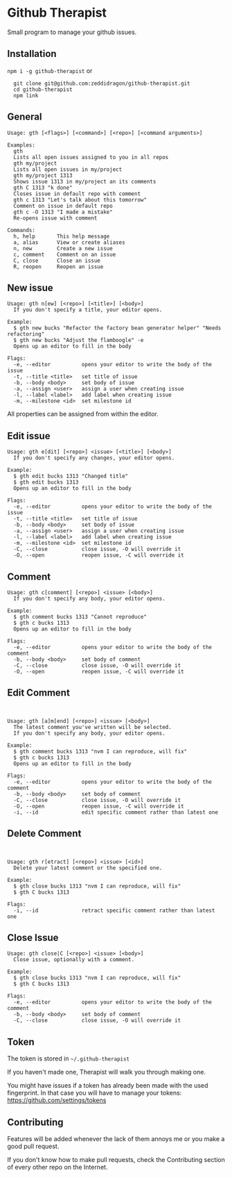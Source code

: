 Github Therapist
================

Small program to manage your github issues.

## Installation
`npm i -g github-therapist`
or
```
  git clone git@github.com:zeddidragon/github-therapist.git
  cd github-therapist
  npm link
```

## General

```
Usage: gth [<flags>] [<command>] [<repo>] [<command arguments>]

Examples:
  gth
  Lists all open issues assigned to you in all repos
  gth my/project
  Lists all open issues in my/project
  gth my/project 1313
  Shows issue 1313 in my/project an its comments
  gth C 1313 "k done"
  Closes issue in default repo with comment
  gth c 1313 "Let's talk about this tomorrow"
  Comment on issue in default repo
  gth c -O 1313 "I made a mistake"
  Re-opens issue with comment

Commands:
  h, help       This help message
  a, alias      View or create aliases
  n, new        Create a new issue
  c, comment    Comment on an issue
  C, close      Close an issue
  R, reopen     Reopen an issue
```

## New issue
```
Usage: gth n[ew] [<repo>] [<title>] [<body>]
  If you don't specify a title, your editor opens.

Example:
  $ gth new bucks "Refactor the factory bean generator helper" "Needs refactoring"
  $ gth new bucks "Adjust the flamboogle" -e
  Opens up an editor to fill in the body

Flags:
  -e, --editor          opens your editor to write the body of the issue
  -t, --title <title>   set title of issue
  -b, --body <body>     set body of issue
  -a, --assign <user>   assign a user when creating issue
  -l, --label <label>   add label when creating issue
  -m, --milestone <id>  set milestone id
```
All properties can be assigned from within the editor.

## Edit issue
```
Usage: gth e[dit] [<repo>] <issue> [<title>] [<body>]
  If you don't specify any changes, your editor opens.

Example:
  $ gth edit bucks 1313 "Changed title"
  $ gth edit bucks 1313
  Opens up an editor to fill in the body

Flags:
  -e, --editor          opens your editor to write the body of the issue
  -t, --title <title>   set title of issue
  -b, --body <body>     set body of issue
  -a, --assign <user>   assign a user when creating issue
  -l, --label <label>   add label when creating issue
  -m, --milestone <id>  set milestone id
  -C, --close           close issue, -O will override it
  -O, --open            reopen issue, -C will override it
```

## Comment
```
Usage: gth c[comment] [<repo>] <issue> [<body>]
  If you don't specify any body, your editor opens.

Example:
  $ gth comment bucks 1313 "Cannot reproduce"
  $ gth c bucks 1313
  Opens up an editor to fill in the body

Flags:
  -e, --editor          opens your editor to write the body of the comment
  -b, --body <body>     set body of comment
  -C, --close           close issue, -O will override it
  -O, --open            reopen issue, -C will override it
```

## Edit Comment
```


Usage: gth [a]m[end] [<repo>] <issue> [<body>]
  The latest comment you've written will be selected.
  If you don't specify any body, your editor opens.

Example:
  $ gth comment bucks 1313 "nvm I can reproduce, will fix"
  $ gth c bucks 1313
  Opens up an editor to fill in the body

Flags:
  -e, --editor          opens your editor to write the body of the comment
  -b, --body <body>     set body of comment
  -C, --close           close issue, -O will override it
  -O, --open            reopen issue, -C will override it
  -i, --id              edit specific comment rather than latest one
```

## Delete Comment
```


Usage: gth r[etract] [<repo>] <issue> [<id>]
  Delete your latest comment or the specified one.

Example:
  $ gth close bucks 1313 "nvm I can reproduce, will fix"
  $ gth C bucks 1313

Flags:
  -i, --id              retract specific comment rather than latest one
```

## Close Issue
```
Usage: gth close|C [<repo>] <issue> [<body>]
  Close issue, optionally with a comment.

Example:
  $ gth close bucks 1313 "nvm I can reproduce, will fix"
  $ gth C bucks 1313

Flags:
  -e, --editor          opens your editor to write the body of the comment
  -b, --body <body>     set body of comment
  -C, --close           close issue, -O will override it
```

## Token
The token is stored in `~/.github-therapist`

If you haven't made one, Therapist will walk you through making one.

You might have issues if a token has already been made with the used fingerprint. In that case you will have to manage your tokens:
https://github.com/settings/tokens

## Contributing
Features will be added whenever the lack of them annoys me or you make a good pull request.

If you don't know how to make pull requests, check the Contributing section of every other repo on the Internet.
